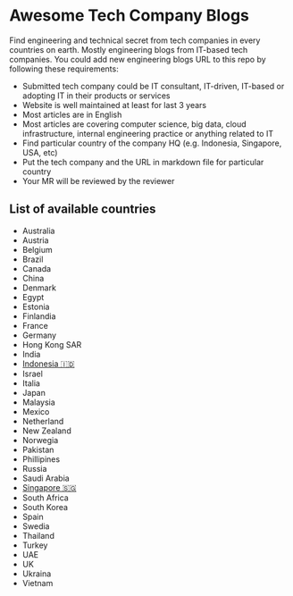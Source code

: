 # Awesome Tech Company Blogs

Find engineering and technical secret from tech companies in every countries on earth. Mostly engineering blogs from IT-based tech companies. You could add new engineering blogs URL to this repo by following these requirements:

* Submitted tech company could be IT consultant, IT-driven, IT-based or adopting IT in their products or services
* Website is well maintained at least for last 3 years
* Most articles are in English
* Most articles are covering computer science, big data, cloud infrastructure, internal engineering practice or anything related to IT
* Find particular country of the company HQ (e.g. Indonesia, Singapore, USA, etc)
* Put the tech company and the URL in markdown file for particular country
* Your MR will be reviewed by the reviewer

## List of available countries

* Australia
* Austria
* Belgium
* Brazil
* Canada
* China
* Denmark
* Egypt
* Estonia
* Finlandia
* France
* Germany
* Hong Kong SAR
* India
* [Indonesia 🇮🇩](dir/indonesia.md)
* Israel
* Italia
* Japan
* Malaysia
* Mexico
* Netherland
* New Zealand
* Norwegia
* Pakistan
* Phillipines
* Russia
* Saudi Arabia
* [Singapore 🇸🇬](dir/indonesia.md)
* South Africa
* South Korea
* Spain
* Swedia
* Thailand
* Turkey
* UAE
* UK
* Ukraina
* Vietnam